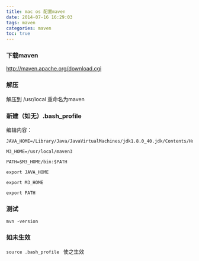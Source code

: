```yaml
---
title: mac os 配置maven
date: 2014-07-16 16:29:03
tags: maven
categories: maven
toc: true
---
```


### 下载maven
http://maven.apache.org/download.cgi


### 解压
解压到 /usr/local   重命名为maven
<!--more-->

### 新建（如无）.bash_profile
编辑内容：

```
JAVA_HOME=/Library/Java/JavaVirtualMachines/jdk1.8.0_40.jdk/Contents/Home

M3_HOME=/usr/local/maven3

PATH=$M3_HOME/bin:$PATH

export JAVA_HOME

export M3_HOME

export PATH
```

### 测试
`mvn -version`

### 如未生效 
`source .bash_profile ` 使之生效


